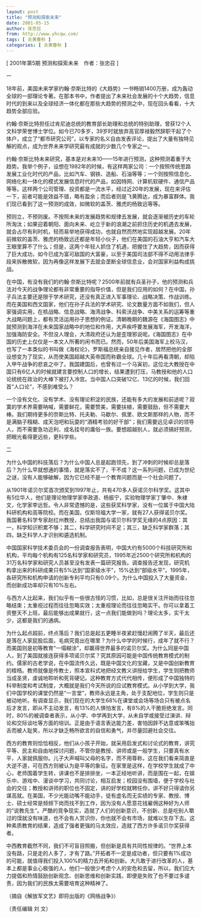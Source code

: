 ```yaml
---
layout: post
title: "预测和探索未来"
date: 2001-05-15
author: 张忠召
from: http://www.yhcqw.com/
tags: [ 炎黄春秋 ]
categories: [ 炎黄春秋 ]
---
```



[ 2001年第5期 预测和探索未来　作者：张忠召 ]

一


18年前，美国未来学家约翰·奈斯比特的《大趋势》一书畅销1400万册，成为轰动全球的一部理论专著。在那本书中，作者提出了未来社会发展的十个大趋势，信息时代的到来以及全球经济一体化都在那些大趋势的预测之中，现在回头看看，十大趋势全部应验。


约翰·奈斯比特担任过肯尼迪总统的教育部长助理和总统的特别助理，曾获12个人文科学荣誉博士学位。如今已70多岁，39岁时就放弃高官厚禄毅然辞职干起了个体户，成立了“都市研究公司”，以专家的名义自由发表评论，提出了大量有独特见解的观点，成为世界未来学研究最有成就的少数几个专家之一。


约翰·奈斯比特未来研究，基本是对未来10——15年进行预测，这种预测着重于大趋势。我举个例子，设想在1982年的时候，有这样两家公司：一个按照传统思路发展工业化时代的产品，比如汽车、钢铁、造船、石油等等；一个则按照信息化、网络化和一体化的模式发展信息时代的产品，如因特网、计算机软硬件、通信产品等等。这样两个公司管理、投资都是一流水平，经过近20年的发展，现在来评估一下，前者可能是效益不错，略有盈余；而后者则是飞黄腾达，成为暴富群体。我们现已看到了这一预测的成效，如微软的盖茨、雅虎的杨致远等等。


预则立，不预则废。不按照未来的发展趋势和规律去发展，就会逐渐被历史的车轮所淘汰；如果迎着朝阳、面向未来、屹立于新的浪潮之前抓住历史的机遇去发展，就会占尽有利时机，轻而易举地获得成功，也就自然而然地实现超越发展。20年前微软的盖茨、雅虎的杨致远还都是年轻小伙子，他们在美国的石油大亨和汽车大王眼里算不了什么；但是，这两个年轻人抓住了机遇，把握住了大趋势，因而获得了巨大成功，如今已成为富可敌国的大富豪，以至于美国司法部不得不动用法律手段来拆散微软，因为再像这样发展下去就会垄断全球信息业，会对国家利益构成挑战。


在中国，有没有我们的约翰·奈斯比特呢？2500年前就有兵圣孙子，他的预测和兵法对今天的战争理论都有非常重要的指导价值，但是我们应用的如何？在中国，孙子兵法主要还是限于学术研究，还没有真正进入军事理论、战略决策、作战训练。而在美国和西文国家，他们在孙子兵法的学术研究、论文数量方面不如我们，但人家强调实用，在核战略、信息战略、海湾战争、科索沃战争、中美关系的运筹等重大战略问题上，都有灵活运用孙子思想的例证。清朝晚期的魏源在《海国图志》中就预测到海洋在未来国家战略中的地位和作用，大声疾呼要发展海军，开发海洋，加强海防安全。不但没人理会，大清政府还认为是歪理邪说呢。《海国图志》在中国的历史上仅仅是一本文人所著的闲书而已。然而，50年后美国海军上校马汉，也写了一本类似的书叫做《海权论》，罗斯福总统亲自接见作者，居然把他的全部设想变为了现实，从而使美国超越大英帝国而称霸全球。几十年后再看清朝，却陷入甲午战争的悲哀之中了。我国建国后，也曾有过一个马寅初，这位北大教授在中国只有6亿人的时候就建言要控制人口的增长，结果遭到打压，马教授和他的人口论统统在政治的大棒下被打入冷宫。当中国人口突破12亿、13亿的时候，我们回首“人口论”，不感到难受么？


一个没有文化、没有学术、没有理论积淀的民族，还能有多大的发展和前途呢？寂寞的学术界需要呐喊，需要鲜花，需要赞美，需要扶植，需要鼓励，但不需要大棒。我们期待更多的奈斯比特、托夫勒、马歇尔、佩里、欧文斯那样的人物，而不是满脑子糨糊、成天泡吧和玩耍的“酒精考验的好干部”；我们需要远见卓识的领导人，而不需要急功近利、成名挂号的庸俗一族。要想超越别人，就必须搞好预测，把眼光看得更远些，更科学些。

二


为什么中国的科技落后？为什么中国人总是起跑领先，到了冲刺的时候却总是落后？为什么早就想通的事情，就是落实不了，干不成？这一系列问题，已成为世纪之谜，没有人能够破解，因为它已经不是一个教育问题而是一个社会问题了。


从1901年诺贝尔奖首次颁奖到1997年止，共有470多人获诺贝尔科学奖。这其中有5位华人，他们是理论物理学家李政道、杨振宁，实验物理学家丁肇中、朱棣文，化学家李远哲。令人非常遗憾的是，这些获奖科学家，没有一位属于中国大陆科研机构和高等院校。而在美国，仅斯坦福大学一家，就有27人获得诺贝尔奖。我国著名科学专家赵红州教授，总结出我国与诺贝尔科学奖无缘的4点原因：其一，科学知识积累不够；其二，科学研究时间不足；其三，缺乏科学家群落；其四，缺乏科学人才识别和遴选机制。


中国国家科学技术委员会的一份调查报告表明，中国大约有5000个科技研究所和机构，平均每个机构有125名科学家和研究员，1995年近2500个研究所和机构的31万名科学家和研究人员甚至没有发表一篇研究报告。调查报告还发现，研究机构拿出来的科研成果只有5%达到“国家级水平”，15%达到“部级水平”。1995年，各研究所和机构申请的创新专利平均只有0.09个。为什么中国投入了大量资金，而创新成功率却只有10%左右。


与西方人比起来，我们似乎有一些很古怪的习惯，比如，总是很关注开始而往往忽略结束；太重视过程而往往忽略实效；太重视理论而往往忽略实干。你可以拿着工资整天不上班，最后能够出成果就行，这一点我们能做到吗？理论太多，实干太少，这都是我们的通病。


为什么起点超前，终点落后？我们总是起五更睡半夜紧赶慢赶闹腾了半天，最后还是落在人家屁股后面，毛病究竟出在哪里？为什么中学的时候行，成年了就不行？而美国则是初等教育“一塌糊涂”，却赢得世界最多的诺贝尔奖。为什么同是中国人，到了美国就接连获得多项诺贝尔奖？究其原因可能是中国传统教育模式的制约。儒家的古老学说，在中国流传久远，既是中国文化的宝藏，又是中国创新教育的桎梏。教师就像是传教士，照本宣科式地把经文教义讲授给学生，学生则把教师当成圣贤，虔诚地聆听和死背硬记。这种教育方式代代相传，便形成了中国独特的科举制度和考试制度，大概就是我们今天所说的应试教育模式。从小学到大学，我们中国学校的课堂仍然是“一言堂”，教师永远是主角，处于支配地位，学生则只是被动地听。有调查显示，我们现在的大学生68%在课堂或会场等场合只有被点名后才发言，即从不主动发言，有13%的人惧怕发言，有8%的人干脆拒绝发言。同时，80%的被调查者表示，从小学、中学再到大学，从未自学或接受过演讲、辩论和交际谈吐等方面的培训。正是由于语言表达能力差，害怕因辞不达意或笨嘴拙舌而被人耻笑，所以才缺乏畅所欲言的自信和勇气，并尽量回避社会交往。


西方的教育则恰恰相反，他们从小孩子开始，就采用启发式和讨论式的教育，讲究平等、民主和自由地探讨问题，不管你是教授、讲师或是一般学生，只要真有水平，人家就佩服你。儿子大声喊叫父母的名字，而不用尊称，这在我们看来简直是大逆不道，可在西方则被认为是平等的象征。在家里是这样，在学校学生就成了中心，老师围着学生转，讲课也不是排排坐，一本正经地听讲，而是围在一起，在娱乐中、游戏中、漫谈中学习，共同讨论，相互启发；校园没有围墙，便于学校与社会的交往；教授和讲师的职位也不固定，讲的好学校就聘任你，讲不好只得请你另谋高就。在美国，不少光能动嘴不能动手，徒有虚名而无实绩的专家、教授、博士、硕士经常是频频下岗而找不到工作，因为没有人愿意花钱雇佣这种好为人师的“说教先生”。严酷的竞争现实，造就了人们的创新意识，不创新、总是吃别人嚼过的馍就没有味道，也不会有人赏识你，你也就不会有市场，就难以生存下去。这种素质教育的结果，造成了强者更强的马太效应，造就了西方许多诺贝尔奖获得者。


中西教育截然不同，我们不可盲目照搬，但创新是具有共同性规律的。“世界上本没有路，只是走的人多了，才有了路。”开拓者不一定是成功者，但只要有1%成功的可能，就值得我们投入100%的精力去开拓和创新。大凡敢于进行改革的人，基本上都是事业心极强的人，他们一般很少考虑个人的安危和去留，所以，我们应大力提倡和热情鼓励创新观念、创新思维和创新实践，即便是失败了也不要过多谴责，因为我们的民族太需要培育这种精神了。

（摘自《解放军文艺》即将出版的《网络战争》）

（责任编辑 刘 文）


